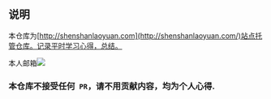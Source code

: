 ## 说明
本仓库为[http://shenshanlaoyuan.com](http://shenshanlaoyuan.com/)站点托管仓库。记录平时学习心得，总结。

本人邮箱![](http://7xs5l8.com1.z0.glb.clouddn.com/1461131733-56.gif)

### 本仓库不接受任何` PR`，请不用贡献内容，均为个人心得.